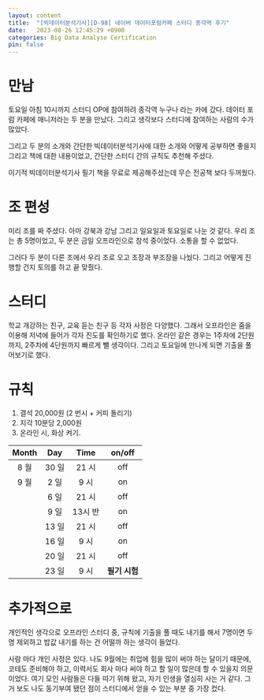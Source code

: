 ```yaml
---
layout: content
title:  "[빅데이터분석기사][D-98] 네이버 데이터포럼카페 스터디 종각역 후기"
date:   2023-08-26 12:45:29 +0900
categories: Big Data Analyse Certification
pin: false
---
```


# 만남
토요일 아침 10시까지 스터디 OP에 참여하려 종각역 누구나 라는 카에 갔다.
데이터 포럼 카페에 매니저라는 두 분을 만났다. 그리고 생각보다 스터디에 참여하는 사람의 수가 많았다.

그리고 두 분의 소개와 간단한 빅데이터분석기사에 대한 소개와 어떻게 공부하면 좋을지 그리고 책에 대한 내용이었고, 간단한 스터디 간의 규칙도 추천해 주셨다.

이기적 빅데이터분석기사 필기 책을 무료로 제공해주셨는데 무슨 전공책 보다 두꺼웠다.

# 조 편성
미리 조를 짜 주셨다. 아마 강북과 강남 그리고 일요일과 토요일로 나눈 것 같다. 우리 조는 총 5명이었고, 두 분은 금일 오프라인으로 참석 중이었다. 소통을 할 수 없었다.

그러다 두 분이 다른 조에서 우리 조로 오고 조장과 부조장을 나눴다.
그리고 어떻게 진행할 건지 토의를 하고 끝 맞췄다.

# 스터디
학교 개강하는 친구, 교육 듣는 친구 등 각자 사정은 다양했다. 그래서 오프라인은 줌을 이용해 저녁에 들어가 각자 진도를 확인하기로 했다.
온라인 같은 경우는 1주차에 2단원까지, 2주차에 4단원까지 빠르게 뺄 생각이다. 그리고 토요일에 만나게 되면 기출을 풀어보기로 했다.

# 규칙
1. 결석 20,000원 (2 번시 + 커피 돌리기)
2. 지각 10분당 2,000원
3. 온라인 시, 화상 켜기.

| Month | Day | Time | on/off |
|:-----:|:-----:|:-----:|:-----:|
|8 월 | 30 일 | 21 시 | off |
|9 월 | 2 일 | 9 시 | on |
|	 | 6 일 | 21 시 | off |
|	 | 9 일 | 13시 반 | on |
|	 | 13 일 | 21 시 | off |
|	 | 16 일 | 9 시 | on |
|	 | 20 일 | 21 시 | off |
|	 | 23 일 | 9 시 | **필기 시험** |

# 추가적으로
개인적인 생각으로 오프라인 스터디 중, 규칙에 기출을 풀 때도 내기를 해서 7명이면 두 명 제외하고 밥값 내기를 하는 건 어떨까 하는 생각이 들었다.

사람 마다 개인 사정은 있다. 나도 9월에는 취업에 힘을 많이 써야 하는 달이기 때문에, 코테도 준비해야 하고, 이력서도 회사 마다 써야 하고 할 일이 많은데 할 수 있을지 의문이었다.
여기 모인 사람들은 다들 따기 위해 왔고, 자기 인생을 열심히 사는 거 같다. 그거 보도 나도 동기부여 됐던 점이 스터디에서 얻을 수 있는 부분 중 가장 컸다. 
